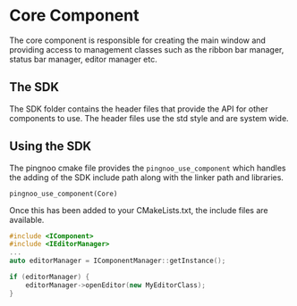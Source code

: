 # Core Component

The core component is responsible for creating the main window and providing access to management classes such as the ribbon bar manager, status bar manager, editor manager etc.

## The SDK

The SDK folder contains the header files that provide the API for other components to use.  The header files use the std style and are system wide.

## Using the SDK

The pingnoo cmake file provides the `pingnoo_use_component` which handles the adding of the SDK include path along with the linker path and libraries.

```
pingnoo_use_component(Core)
```

Once this has been added to your CMakeLists.txt, the include files are available.

```c++
#include <IComponent>
#include <IEditorManager>
...
auto editorManager = IComponentManager::getInstance();

if (editorManager) {
    editorManager->openEditor(new MyEditorClass);
}
```
